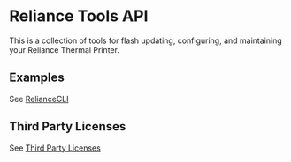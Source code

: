 # Reliance Tools API
This is a collection of tools for flash updating, configuring, and maintaining your Reliance Thermal Printer.

## Examples
See [RelianceCLI](RelianceCLI)

## Third Party Licenses
See [Third Party Licenses](third-party-license-readme.md)
